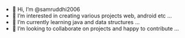 - 👋 Hi, I’m @samruddhi2006
- 👀 I’m interested in creating various projects web, android etc ...
- 🌱 I’m currently learning java and data structures ...
- 💞️ I’m looking to collaborate on projects and happy to contribute ...

<!---
samruddhi2006/samruddhi2006 is a ✨ special ✨ repository because its `README.md` (this file) appears on your GitHub profile.
You can click the Preview link to take a look at your changes.
--->
